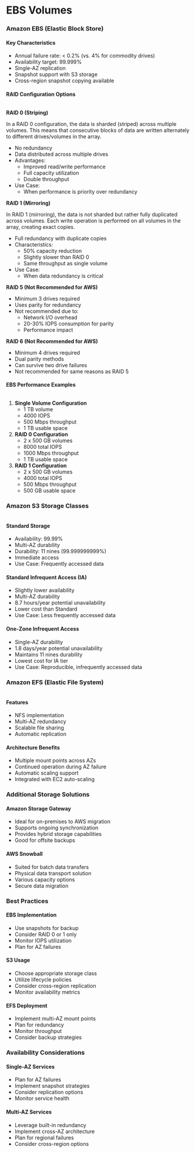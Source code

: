 # EBS Volumes

### Amazon EBS (Elastic Block Store)

#### Key Characteristics

* Annual failure rate: < 0.2% (vs. 4% for commodity drives)
* Availability target: 99.999%
* Single-AZ replication
* Snapshot support with S3 storage
* Cross-region snapshot copying available

#### RAID Configuration Options

<figure><img src="../../../.gitbook/assets/image (27) (1).png" alt=""><figcaption></figcaption></figure>

**RAID 0 (Striping)**

In a RAID 0 configuration, the data is sharded (striped) across multiple volumes. This means that consecutive blocks of data are written alternately to different drives/volumes in the array.



* No redundancy
* Data distributed across multiple drives
* Advantages:
  * Improved read/write performance
  * Full capacity utilization
  * Double throughput
* Use Case:
  * When performance is priority over redundancy

**RAID 1 (Mirroring)**

In RAID 1 (mirroring), the data is not sharded but rather fully duplicated across volumes. Each write operation is performed on all volumes in the array, creating exact copies.

* Full redundancy with duplicate copies
* Characteristics:
  * 50% capacity reduction
  * Slightly slower than RAID 0
  * Same throughput as single volume
* Use Case:
  * When data redundancy is critical

**RAID 5 (Not Recommended for AWS)**

* Minimum 3 drives required
* Uses parity for redundancy
* Not recommended due to:
  * Network I/O overhead
  * 20-30% IOPS consumption for parity
  * Performance impact

**RAID 6 (Not Recommended for AWS)**

* Minimum 4 drives required
* Dual parity methods
* Can survive two drive failures
* Not recommended for same reasons as RAID 5

#### EBS Performance Examples



<figure><img src="../../../.gitbook/assets/image (28) (1).png" alt=""><figcaption></figcaption></figure>

1. **Single Volume Configuration**
   * 1 TB volume
   * 4000 IOPS
   * 500 Mbps throughput
   * 1 TB usable space
2. **RAID 0 Configuration**
   * 2 x 500 GB volumes
   * 8000 total IOPS
   * 1000 Mbps throughput
   * 1 TB usable space
3. **RAID 1 Configuration**
   * 2 x 500 GB volumes
   * 4000 total IOPS
   * 500 Mbps throughput
   * 500 GB usable space

### Amazon S3 Storage Classes

<figure><img src="../../../.gitbook/assets/image (29) (1).png" alt=""><figcaption></figcaption></figure>

#### Standard Storage

* Availability: 99.99%
* Multi-AZ durability
* Durability: 11 nines (99.999999999%)
* Immediate access
* Use Case: Frequently accessed data

#### Standard Infrequent Access (IA)

* Slightly lower availability
* Multi-AZ durability
* 8.7 hours/year potential unavailability
* Lower cost than Standard
* Use Case: Less frequently accessed data

#### One-Zone Infrequent Access

* Single-AZ durability
* 1.8 days/year potential unavailability
* Maintains 11 nines durability
* Lowest cost for IA tier
* Use Case: Reproducible, infrequently accessed data

### Amazon EFS (Elastic File System)

<figure><img src="../../../.gitbook/assets/image (30) (1).png" alt=""><figcaption></figcaption></figure>

#### Features

* NFS implementation
* Multi-AZ redundancy
* Scalable file sharing
* Automatic replication

#### Architecture Benefits

* Multiple mount points across AZs
* Continued operation during AZ failure
* Automatic scaling support
* Integrated with EC2 auto-scaling

### Additional Storage Solutions

#### Amazon Storage Gateway

* Ideal for on-premises to AWS migration
* Supports ongoing synchronization
* Provides hybrid storage capabilities
* Good for offsite backups

#### AWS Snowball

* Suited for batch data transfers
* Physical data transport solution
* Various capacity options
* Secure data migration

### Best Practices

#### EBS Implementation

* Use snapshots for backup
* Consider RAID 0 or 1 only
* Monitor IOPS utilization
* Plan for AZ failures

#### S3 Usage

* Choose appropriate storage class
* Utilize lifecycle policies
* Consider cross-region replication
* Monitor availability metrics

#### EFS Deployment

* Implement multi-AZ mount points
* Plan for redundancy
* Monitor throughput
* Consider backup strategies

### Availability Considerations

#### Single-AZ Services

* Plan for AZ failures
* Implement snapshot strategies
* Consider replication options
* Monitor service health

#### Multi-AZ Services

* Leverage built-in redundancy
* Implement cross-AZ architecture
* Plan for regional failures
* Consider cross-region options
